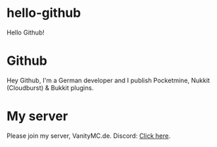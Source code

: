 # hello-github
Hello Github!
# Github
Hey Github, I'm a German developer and I publish Pocketmine, Nukkit (Cloudburst) & Bukkit plugins.

# My server
Please join my server, VanityMC.de. Discord: <a href="https://vanitymc.de/discord">Click here</a>.
